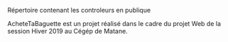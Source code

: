 Répertoire contenant les controleurs en publique 
















AcheteTaBaguette est un projet réalisé dans le cadre du projet Web de la session Hiver 2019 au Cégép de Matane.
